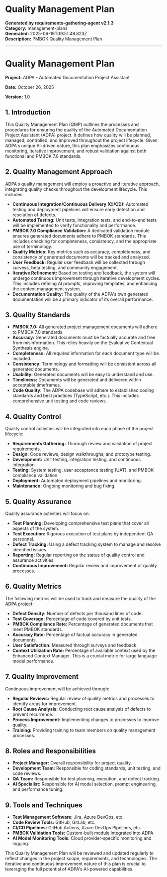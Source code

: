 # Quality Management Plan

**Generated by requirements-gathering-agent v2.1.3**  
**Category:** management-plans  
**Generated:** 2025-06-19T09:51:49.823Z  
**Description:** PMBOK Quality Management Plan

---

# Quality Management Plan

**Project:** ADPA - Automated Documentation Project Assistant

**Date:** October 26, 2025

**Version:** 1.0


## 1. Introduction

This Quality Management Plan (QMP) outlines the processes and procedures for ensuring the quality of the Automated Documentation Project Assistant (ADPA) project.  It defines how quality will be planned, managed, controlled, and improved throughout the project lifecycle.  Given ADPA's unique AI-driven nature, this plan emphasizes continuous monitoring, iterative improvement, and robust validation against both functional and PMBOK 7.0 standards.

## 2. Quality Management Approach

ADPA's quality management will employ a proactive and iterative approach, integrating quality checks throughout the development lifecycle. This includes:

* **Continuous Integration/Continuous Delivery (CI/CD):** Automated testing and deployment pipelines will ensure early detection and resolution of defects.
* **Automated Testing:** Unit tests, integration tests, and end-to-end tests will be implemented to verify functionality and performance.
* **PMBOK 7.0 Compliance Validation:**  A dedicated validation module ensures generated documents adhere to PMBOK standards.  This includes checking for completeness, consistency, and the appropriate use of terminology.
* **Quality Metrics:** Key metrics such as accuracy, completeness, and consistency of generated documents will be tracked and analyzed.
* **User Feedback:**  Regular user feedback will be collected through surveys, beta testing, and community engagement.
* **Iterative Refinement:**  Based on testing and feedback, the system will undergo continuous improvement through iterative development cycles.  This includes refining AI prompts, improving templates, and enhancing the context management system.
* **Documentation Quality:**  The quality of the ADPA's own generated documentation will be a primary indicator of its overall performance.

## 3. Quality Standards

* **PMBOK 7.0:** All generated project management documents will adhere to PMBOK 7.0 standards.
* **Accuracy:** Generated documents must be factually accurate and free from misinformation.  This relies heavily on the Evaluative Contextual Synthesis engine.
* **Completeness:** All required information for each document type will be included.
* **Consistency:**  Terminology and formatting will be consistent across all generated documents.
* **Usability:** Generated documents will be easy to understand and use.
* **Timeliness:**  Documents will be generated and delivered within acceptable timeframes.
* **Code Quality:** The ADPA codebase will adhere to established coding standards and best practices (TypeScript, etc.).  This includes comprehensive unit testing and code reviews.

## 4. Quality Control

Quality control activities will be integrated into each phase of the project lifecycle:

* **Requirements Gathering:**  Thorough review and validation of project requirements.
* **Design:**  Code reviews, design walkthroughs, and prototype testing.
* **Development:**  Unit testing, integration testing, and continuous integration.
* **Testing:**  System testing, user acceptance testing (UAT), and PMBOK compliance validation.
* **Deployment:**  Automated deployment pipelines and monitoring.
* **Maintenance:**  Ongoing monitoring and bug fixing.

## 5. Quality Assurance

Quality assurance activities will focus on:

* **Test Planning:**  Developing comprehensive test plans that cover all aspects of the system.
* **Test Execution:**  Rigorous execution of test plans by independent QA personnel.
* **Defect Tracking:**  Using a defect tracking system to manage and resolve identified issues.
* **Reporting:**  Regular reporting on the status of quality control and assurance activities.
* **Continuous Improvement:**  Regular review and improvement of quality processes.

## 6. Quality Metrics

The following metrics will be used to track and measure the quality of the ADPA project:

* **Defect Density:**  Number of defects per thousand lines of code.
* **Test Coverage:**  Percentage of code covered by unit tests.
* **PMBOK Compliance Rate:** Percentage of generated documents that meet PMBOK standards.
* **Accuracy Rate:** Percentage of factual accuracy in generated documents.
* **User Satisfaction:** Measured through surveys and feedback.
* **Context Utilization Rate:** Percentage of available context used by the Enhanced Context Manager.  This is a crucial metric for large language model performance.

## 7. Quality Improvement

Continuous improvement will be achieved through:

* **Regular Reviews:**  Regular review of quality metrics and processes to identify areas for improvement.
* **Root Cause Analysis:**  Conducting root cause analysis of defects to prevent recurrence.
* **Process Improvement:**  Implementing changes to processes to improve quality.
* **Training:**  Providing training to team members on quality management processes.

## 8. Roles and Responsibilities

* **Project Manager:** Overall responsibility for project quality.
* **Development Team:** Responsible for coding standards, unit testing, and code reviews.
* **QA Team:** Responsible for test planning, execution, and defect tracking.
* **AI Specialist:** Responsible for AI model selection, prompt engineering, and performance tuning.


## 9. Tools and Techniques

* **Test Management Software:**  Jira, Azure DevOps, etc.
* **Code Review Tools:**  GitHub, GitLab, etc.
* **CI/CD Pipelines:**  GitHub Actions, Azure DevOps Pipelines, etc.
* **PMBOK Validation Tools:**  Custom-built module integrated into ADPA.
* **AI Model Monitoring Tools:**  Cloud provider-specific monitoring and logging.



This Quality Management Plan will be reviewed and updated regularly to reflect changes in the project scope, requirements, and technologies.  The iterative and continuous improvement nature of this plan is crucial to leveraging the full potential of ADPA's AI-powered capabilities.
